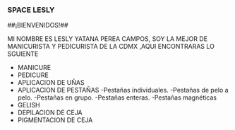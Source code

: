 ### SPACE LESLY ###

 ##¡BIENVENIDOS!##
 
 MI NOMBRE ES LESLY YATANA PEREA CAMPOS, SOY LA MEJOR DE MANICURISTA Y PEDICURISTA  DE LA CDMX ,AQUI ENCONTRARAS LO SGUIENTE 
 
 - MANICURE
 - PEDICURE
 - APLICACION DE UÑAS
 - APLICACION DE PESTAÑAS 
      -Pestañas individuales.
      -Pestañas de pelo a pelo.
      -Pestañas en grupo.
      -Pestañas enteras.
      -Pestañas magnéticas
 - GELISH
 - DEPILACION DE CEJA
 - PIGMENTACION DE CEJA 
